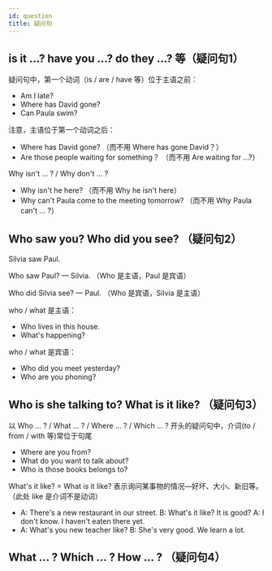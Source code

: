 ```yaml
---
id: question
title: 疑问句
---
```


## is it ...?  have you ...?  do they ...? 等（疑问句1）

疑问句中，第一个动词（is / are / have 等）位于主语之前：

- Am I late?
- Where has David gone?
- Can Paula swim?

注意，主语位于第一个动词之后：

- Where has David gone?    （而不用 Where has gone David？）
- Are those people waiting for something？    （而不用 Are waiting for ...?）

Why isn't ... ? / Why don't ... ?

- Why isn't he here?    （而不用 Why he isn't here）
- Why can't Paula come to the meeting tomorrow?    （而不用 Why Paula can't ... ?）

## Who saw you?  Who did you see? （疑问句2）

Silvia saw Paul.

Who saw Paul? — Silvia.  （Who 是主语，Paul 是宾语）

Who did Silvia see? — Paul. （Who 是宾语，Silvia 是主语）

who / what 是主语：

- Who lives in this house.
- What's happening?

who / what 是宾语：

- Who did you meet yesterday?
- Who are you phoning?

## Who is she talking to?  What is it like? （疑问句3）

以 Who ... ? / What ... ? / Where ... ? / Which ... ? 开头的疑问句中，介词(to / from / with 等)常位于句尾

- Where are you from?
- What do you want to talk about?
- Who is those books belongs to?

What's it like?  =  What is it like?  表示询问某事物的情况—好坏、大小、新旧等。（此处 like 是介词不是动词）

- A: There's a new restaurant in our street.
B: What's it like? It is good?
A: I don't know. I haven't eaten there yet.
- A: What's you new teacher like?
B: She's very good. We learn a lot.

## What ... ?    Which ... ?    How ... ?  （疑问句4）